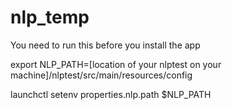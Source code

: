 # nlp_temp

You need to run this before you install the app

export NLP_PATH=[location of your nlptest on your machine]/nlptest/src/main/resources/config



launchctl setenv properties.nlp.path $NLP_PATH
